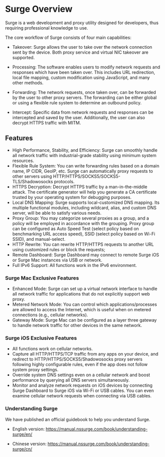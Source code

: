 # Surge Overview

Surge is a web development and proxy utility designed for developers, thus requiring professional knowledge to use.

The core workflow of Surge consists of four main capabilities:

* Takeover: Surge allows the user to take over the network connection sent by the device. Both proxy service and virtual NIC takeover are supported.

* Processing: The software enables users to modify network requests and responses which have been taken over. This includes URL redirection, local file mapping, custom modification using JavaScript, and many other methods.

* Forwarding: The network requests, once taken over, can be forwarded by the user to other proxy servers. The forwarding can be either global or using a flexible rule system to determine an outbound policy.

* Intercept: Specific data from network requests and responses can be intercepted and saved by the user. Additionally, the user can also decrypt HTTPS traffic with MITM.

## Features

* High Performance, Stability, and Efficiency: Surge can smoothly handle all network traffic with industrial-grade stability using minimum system resources.
* Flexible Rule System: You can write forwarding rules based on a domain name, IP CIDR, GeoIP, etc. Surge can automatically proxy requests to other servers using HTTP/HTTPS/SOCKS5/SOCKS5-TLS/Shadowosocks protocols.
* HTTPS Decryption:  Decrypt HTTPS traffic by a man-in-the-middle attack. The certificate generator will help you generate a CA certificate trusted by your operating system for debugging purposes.
* Local DNS Mapping: Surge supports local-customized DNS mapping. Its multiple functional modules, including wildcard, alias, and custom DNS server, will be able to satisfy various needs.
* Proxy Group: You may categorize several proxies as a group, and a policy will be employed in accordance with the grouping. Proxy group can be configured as Auto Speed Test \(select policy based on benchmarking URL access speed\), SSID \(select policy based on Wi-Fi SSID\), and manual-select.
* HTTP Rewrite: You can rewrite HTTP/HTTPS requests to another URL using customized rules or block the requests;
* Remote Dashboard: Surge Dashboard may connect to remote Surge iOS or Surge Mac instances via USB or network.
* Full IPv6 Support: All functions work in the IPv6 environment.


### Surge Mac Exclusive Features

* Enhanced Mode: Surge can set up a virtual network interface to handle all network traffic for applications that do not explicitly support web proxy.
* Metered Network Mode: You can control which applications/processes are allowed to access the Internet, which is useful when on metered connections (e.g., cellular networks).
* Gateway Mode: Surge Mac can be configured as a layer three gateway to handle network traffic for other devices in the same network.


### Surge iOS Exclusive Features

* All functions work on cellular networks.
* Capture all HTTP/HTTPS/TCP traffic from any apps on your device, and redirect to HTTP/HTTPS/SOCKS5/Shadowosocks proxy servers following highly configurable rules, even if the app does not follow system proxy settings.
* Override system DNS settings even on a cellular network and boost performance by querying all DNS servers simultaneously.
* Monitor and analyze network requests on iOS devices by connecting Surge Dashboard to Surge iOS via Wi-Fi or USB cables. You can even examine cellular network requests when connecting via USB cables.

### Understanding Surge

We have published an official guidebook to help you understand Surge.

* English version: https://manual.nssurge.com/book/understanding-surge/en/

* Chinese version: https://manual.nssurge.com/book/understanding-surge/cn/

